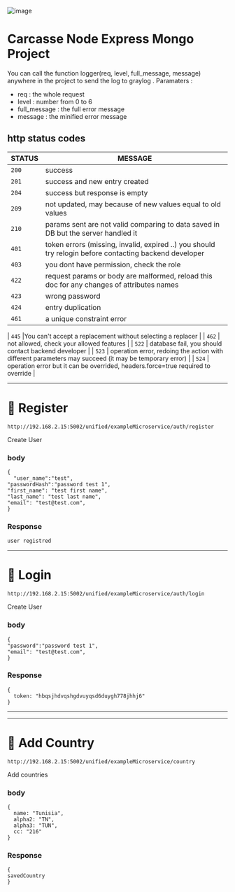 ![image](https://roam-smart.com/wp-content/uploads/unified-roaming-platform.png)

#  Carcasse Node Express Mongo Project



You can call the function logger(req, level, full_message, message) anywhere in the project to send the log to graylog .
Paramaters :
- req : the whole request
- level : number from 0 to 6
- full_message : the full error message
- message : the minified error message

## http status codes
| STATUS | MESSAGE                                                                                                |
|--------|--------------------------------------------------------------------------------------------------------|
| `200`  | success                                                                                                |
| `201`  | success and new entry created                                                                          |
| `204`  | success but response is empty                                                                          |
| `209`  | not updated, may because of new values equal to old values                                                   |
| `210`  | params sent are not valid comparing to data saved in DB but the server handled it |
| `401`  | token errors (missing, invalid, expired ..) you should try relogin before contacting backend developer |
| `403`  | you dont have permission, check the role                                                               |
| `422`  | request params or body are malformed, reload this doc for any changes of attributes names              |
| `423`  | wrong password              |
| `424`  | entry duplication               |
| `461`  | a unique constraint error          

| `445`  |You can't accept a replacement without selecting a replacer                                                                |
| `462`  | not allowed, check your allowed features                                                                              |
| `522`  | database fail, you should contact backend developer                                                    |
| `523`  | operation error, redoing the action with different parameters may succeed (it may be temporary error)  |
| `524`  | operation error but it can be overrided, headers.force=true required to override |

-------------------------------------------------------------------------------------------------------------------------------------------------------------------------------------------------------------------------
# &#x1F4D8; Register

``` POST
http://192.168.2.15:5002/unified/exampleMicroservice/auth/register
```

Create User


### body
```
{
  "user_name":"test",
"passwordHash":"password test 1",
"first_name": "test first name",
"last_name": "test last name",
"email": "test@test.com",
}

```

### Response

```
user registred
```

-------------------------------------------------------------------------------------------------------------------------------------------------------------------------------------------------------------------------
# &#x1F4D8; Login

``` POST
http://192.168.2.15:5002/unified/exampleMicroservice/auth/login
```

Create User


### body
```
{
"password":"password test 1",
"email": "test@test.com",
}

```

### Response

```
{
  token: "hbqsjhdvqshgdvuyqsd6duygh778jhhj6"
}
```

-------------------------------------------------------------------------------------------------------------------------------------------------------------------------------------------------------------------------
----------------------------------------------------------


# &#x1F4D8; Add Country

``` POST
http://192.168.2.15:5002/unified/exampleMicroservice/country
```

Add countries
### body
```
{
  name: "Tunisia",
  alpha2: "TN",
  alpha3: "TUN",
  cc: "216"
}

```

### Response

```
{
savedCountry
}
```
